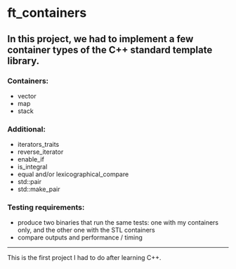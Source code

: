 # ft_containers
## In this project, we had to implement a few container types of the C++ standard template library.

### Containers:
* vector
* map
* stack  
  
### Additional:
* iterators_traits
* reverse_iterator
* enable_if
* is_integral
* equal and/or lexicographical_compare
* std::pair
* std::make_pair  

### Testing requirements:  
* produce two binaries that run the same tests: one with my containers
only, and the other one with the STL containers
* compare outputs and performance / timing

------------------------------------------  
This is the first project I had to do after learning C++.  
